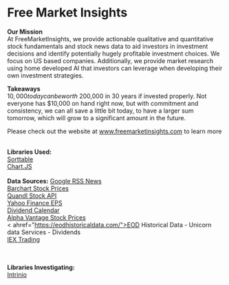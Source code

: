# Free Market Insights

<b>Our Mission</b><br>
At FreeMarketInsights, we provide actionable qualitative and quantitative stock fundamentals and stock news data to aid investors in investment decisions and identify potentially hugely profitable investment choices. We focus on US based companies. Additionally, we provide market research using home developed AI that investors can leverage when developing their own investment strategies.

<b>Takeaways</b><br>
$10,000 today can be worth ~$200,000 in 30 years if invested properly. Not everyone has $10,000 on hand right now, but with commitment and consistency, we can all save a little bit today, to have a larger sum tomorrow, which will grow to a significant amount in the future.

Please check out the website at <a href="www.freemarketinsights.com">www.freemarketinsights.com</a> to learn more<br><br>

<b>Libraries Used:</b><br>
<a href="https://www.kryogenix.org/code/browser/sorttable/#ajaxtables">Sorttable</a><br>
<a href="https://www.chartjs.org/">Chart.JS</a><br>
<br>
<b>Data Sources:</b>
<a href="https://news.google.com/news/rss/search/">Google RSS News</a><br>
<a href="https://www.barchart.com"> Barchart Stock Prices</a><br>
<a href="https://quandl.com"> Quandl Stock API</a><br>
<a href="http://finance.yahoo.com/quote/"> Yahoo Finance EPS</a><br>
<a href="https://www.dividendchannel.com/ex-dividend-calendar/"> Dividend Calendar</a><br>
<a href="https://www.alphavantage.co/">Alpha Vantage Stock Prices</a><br>
< ahref="https://eodhistoricaldata.com/">EOD Historical Data - Unicorn data Services - Dividends</a><br>
<a href="https://iextrading.com/"> IEX Trading</a><br>
<br>
<br>


<b>Libraries Investigating:</b><br>
<a href="https://product.intrinio.com/financial-data/us-fundamentals-financials-metrics-ratios"> Intrinio</a>
